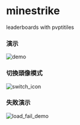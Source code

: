 # minestrike
leaderboards with pvptitiles

### 演示
![demo](https://cdn.discordapp.com/attachments/509943641679331328/533719101466607616/f77250387276fe42feeb60dd8543ff2e.png)

### 切換頭像模式
![switch_icon](https://i.gyazo.com/563617016a859ee356dc87da3c0e1cec.gif)


### 失敗演示
![load_fail_demo](https://gyazo.com/a8a5fefcb32516a82b997a9159f26a53.gif)
